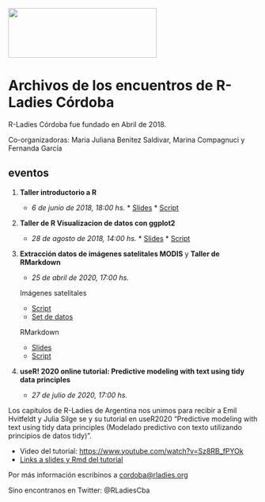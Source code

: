 <img src="https://github.com/rladies/starter-kit/blob/master/logo/R-LadiesGlobal_RBG_online_LogoWithText_Horizontal.png" data-canonical-src="https://github.com/rladies/starter-kit/blob/master/logo/R-LadiesGlobal_RBG_online_LogoWithText_Horizontal.png" width="300" height="100" />

# Archivos de los encuentros de R-Ladies Córdoba


R-Ladies Córdoba fue fundado en Abril de 2018.

Co-organizadoras: Maria Juliana Benitez Saldivar, Marina Compagnuci y  Fernanda García 


##  eventos 
  1. **Taller introductorio a R**
      - *6 de junio de 2018, 18:00 hs.*
    * [Slides](https://github.com/rladies/meetup-presentations_cordoba/blob/master/R-Ladies_taller_introduccion.pdf)
    * [Script](https://github.com/rladies/meetup-presentations_cordoba/blob/master/taller%20intro%20R.R)

  2. **Taller de R Visualizacion de datos con ggplot2**
       - *28 de agosto de 2018, 14:00 hs.*
    * [Slides](https://github.com/rladies/meetup-presentations_cordoba/blob/master/visualizacion%20de%20datos%20con%20ggplot2/ggplot_presentacion.pdf)
    * [Script](https://github.com/rladies/meetup-presentations_cordoba/blob/master/visualizacion%20de%20datos%20con%20ggplot2/ggplot2_script.R)
  
  3. **Extracción datos de imágenes satelitales MODIS** y **Taller de RMarkdown**
       - *25 de abril de 2020, 17:00 hs.*
       
       Imágenes satelitales
              
       * [Script](https://github.com/rladies/meetup-presentations_cordoba/blob/master/2020-04-25%20meetup%20virtual%20en%20conjunto%20con%20RLadies%20Ush/Rladies-imagenes%20satelitales.R)
       * [Set de datos](https://github.com/rladies/meetup-presentations_cordoba/blob/master/2020-04-25%20meetup%20virtual%20en%20conjunto%20con%20RLadies%20Ush/ejemplo.csv)
       
       RMarkdown
       
       * [Slides](https://github.com/rladies/meetup-presentations_cordoba/blob/master/2020-04-25%20meetup%20virtual%20en%20conjunto%20con%20RLadies%20Ush/Taller%20de%20RMarkdown.pdf)
       * [Script](https://github.com/rladies/meetup-presentations_cordoba/blob/master/2020-04-25%20meetup%20virtual%20en%20conjunto%20con%20RLadies%20Ush/ejemplo%20rmd%20diamantes.Rmd)
       
   4. **useR! 2020 online tutorial: Predictive modeling with text using tidy data principles**
       
         - *27 de julio de 2020, 17:00 hs.*
         
Los capítulos de R-Ladies de Argentina nos unimos para recibir a Emil Hvitfeldt y Julia Silge se y su tutorial en useR2020 “Predictive modeling with text using tidy data principles (Modelado predictivo con texto utilizando principios de datos tidy)”.


  * Video del tutorial: https://www.youtube.com/watch?v=Sz8RB_fPYOk 
  * [Links a slides y Rmd del tutorial](https://github.com/EmilHvitfeldt/useR2020-text-modeling-tutorial)

       
Por más información escribinos a cordoba@rladies.org

Sino encontranos en Twitter: @RLadiesCba
